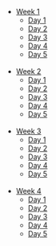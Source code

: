 * [Week 1](https://github.com/greenfox-academy/DeveloperADJ/tree/master/week-01)
   * [Day 1](https://github.com/greenfox-academy/DeveloperADJ/tree/master/week-01/day-1) </br>
   * [Day 2](https://github.com/greenfox-academy/DeveloperADJ/tree/master/week-01/day-2/) </br>
   * [Day 3](https://github.com/greenfox-academy/DeveloperADJ/tree/master/week-01/day-3) </br>
   * [Day 4](https://github.com/greenfox-academy/DeveloperADJ/tree/master/week-01/day-4) </br>
   * [Day 5](https://github.com/greenfox-academy/DeveloperADJ/tree/master/week-01/day-5) </br>
   </br>
* [Week 2](https://github.com/greenfox-academy/DeveloperADJ/tree/master/week-02)
   * [Day 1](https://github.com/greenfox-academy/DeveloperADJ/tree/master/week-02/day-1) </br>
   * [Day 2](https://github.com/greenfox-academy/DeveloperADJ/tree/master/week-02/day-2) </br>
   * [Day 3](https://github.com/greenfox-academy/DeveloperADJ/tree/master/week-02/day-3) </br>
   * [Day 4](https://github.com/greenfox-academy/DeveloperADJ/tree/master/week-02/day-4) </br>
   * [Day 5](https://github.com/greenfox-academy/DeveloperADJ/tree/master/week-02/day-5) </br>
   </br>
 * [Week 3](https://github.com/greenfox-academy/DeveloperADJ/tree/master/week-03)
   * [Day 1](https://github.com/greenfox-academy/DeveloperADJ/tree/master/week-03/day-1) </br>
   * [Day 2](https://github.com/greenfox-academy/DeveloperADJ/tree/master/week-03/day-2)</br>
   * [Day 3](https://github.com/greenfox-academy/DeveloperADJ/tree/master/week-03/day-3)</br>
   * [Day 4](https://github.com/greenfox-academy/DeveloperADJ/tree/master/week-03/day-4)</br>
   * [Day 5](https://github.com/greenfox-academy/DeveloperADJ/tree/master/week-03/day-5)</br>
   </br>
 * [Week 4](https://github.com/greenfox-academy/DeveloperADJ/tree/master/week-04)
   * [Day 1](https://github.com/greenfox-academy/DeveloperADJ/tree/master/week-04/day-1) </br>
   * [Day 2](https://github.com/greenfox-academy/DeveloperADJ/tree/master/week-04/day-2)</br>
   * [Day 3](https://github.com/greenfox-academy/DeveloperADJ/tree/master/week-04/day-3)</br>
   * [Day 4](https://github.com/greenfox-academy/DeveloperADJ/tree/master/week-04/day-4)</br>
   * [Day 5](https://github.com/greenfox-academy/DeveloperADJ/tree/master/week-04/day-5)</br>
